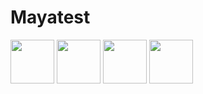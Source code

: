 # Mayatest
<img src="https://cloud.githubusercontent.com/assets/21309985/18051655/c0bd06a4-6e17-11e6-8324-a2d867eebed9.png" width="70">
<img src="https://cloud.githubusercontent.com/assets/21309985/18051658/c6e2805e-6e17-11e6-8b09-931b7e5c400b.png" width="70">
<img src="https://cloud.githubusercontent.com/assets/21309985/18051663/cdefd414-6e17-11e6-9266-c96f4d71b0c8.png" width="70">
<img src="https://cloud.githubusercontent.com/assets/21309985/18051669/d174629e-6e17-11e6-90ca-3c84b4e3cf75.png" width="70">
